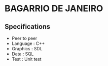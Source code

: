 # BAGARRIO DE JANEIRO

## Specifications

- Peer to peer
- Language : C++
- Graphics : SDL
- Data : SQL
- Test : Unit test 